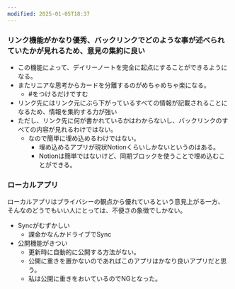 ```yaml
---
modified: 2025-01-05T18:37
---
```

  

### リンク機能がかなり優秀、バックリンクでどのような事が述べられていたかが見れるため、意見の集約に良い

- この機能によって、デイリーノートを完全に起点にすることができるようになる。
- またリニアな思考からカードを分離するのがめちゃめちゃ楽になる。
    - \#をつけるだけですむ
- リンク先にはリンク元にぶら下がっているすべての情報が記載されることになるため、情報を集約する力が強い
- ただし、リンク先に何が書かれているかはわからないし、バックリンクのすべての内容が見れるわけではない。
    - なので簡単に埋め込めるわけではない。
        - 埋め込めるアプリが現状Notionくらいしかないというのはある。
        - Notionは簡単ではないけど、同期ブロックを使うことで埋め込むことができる。

  

### ローカルアプリ

ローカルアプリはプライバシーの観点から優れているという意見上がる一方、  
そんなのどうでもいい人にとっては、不便さの象徴でしかない。  

- Syncがむずかしい
    - 課金かなんかドライブでSync
- 公開機能がきつい
    - 更新時に自動的に公開する方法がない。
    - 公開に重きを置かないのであればこのアプリはかなり良いアプリだと思う。
    - 私は公開に重きをおいているのでNGとなった。